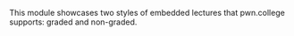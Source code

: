 This module showcases two styles of embedded lectures that pwn.college supports: graded and non-graded.
